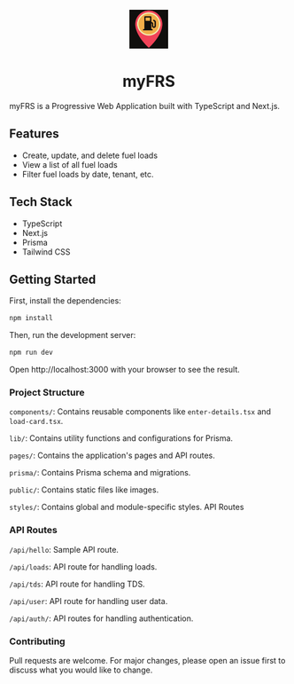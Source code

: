 <p align="center">
    <img src="./public/icon-256x256.png" alt="alt_text" width="70" />
</p>

<h1 align="center">myFRS</h1>

myFRS is a Progressive Web Application built with TypeScript and Next.js.

## Features

- Create, update, and delete fuel loads
- View a list of all fuel loads
- Filter fuel loads by date, tenant, etc.

## Tech Stack

- TypeScript
- Next.js
- Prisma
- Tailwind CSS

## Getting Started

First, install the dependencies:

```bash
npm install
```

Then, run the development server:

```bash
npm run dev
```

Open http://localhost:3000 with your browser to see the result.

### Project Structure
`components/`: Contains reusable components like `enter-details.tsx` and `load-card.tsx`.

`lib/`: Contains utility functions and configurations for Prisma.

`pages/`: Contains the application's pages and API routes.

`prisma/`: Contains Prisma schema and migrations.

`public/`: Contains static files like images.

`styles/`: Contains global and module-specific styles.
API Routes

### API Routes

`/api/hello`: Sample API route.

`/api/loads`: API route for handling loads.

`/api/tds`: API route for handling TDS.

`/api/user`: API route for handling user data.

`/api/auth/`: API routes for handling authentication.

### Contributing
Pull requests are welcome. For major changes, please open an issue first to discuss what you would like to change.